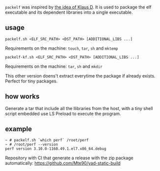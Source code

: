 `packelf` was inspired by [the idea of Klaus D](https://askubuntu.com/a/546305). It is used to package the elf executable and its dependent libraries into a single executable.

## usage

```
packelf.sh <ELF_SRC_PATH> <DST_PATH> [ADDITIONAL_LIBS ...]
```

Requirements on the machine: `touch`, `tar`, `sh` and `mktemp`

```
packelf-kf.sh <ELF_SRC_PATH> <DST_PATH> [ADDITIONAL_LIBS ...]
```

Requirements on the machine: `tar`, `sh` and `mkdir`

This other version doens't extract everytime the package if already exists.
Perfect for tiny packages.

## how works

Generate a tar that include all the llibraries from the host, with a tiny shell script embedded use LS Preload to execute the program.

## example

```
~ # packelf.sh `which perf` /root/perf
~ # /root/perf --version
perf version 3.10.0-1160.49.1.el7.x86_64.debug
```

Repository with CI that generate a release with the zip package automatically: https://github.com/Mte90/yad-static-build
